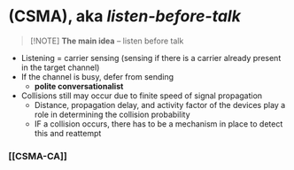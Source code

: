# (CSMA), aka _listen-before-talk_
> [!NOTE] **The main idea** – listen before talk
- Listening = carrier sensing (sensing if there is a carrier already present in the target channel)
- If the channel is busy, defer from sending
	- **polite conversationalist**
- Collisions still may occur due to finite speed of signal propagation
	- Distance, propagation delay, and activity factor of the devices play a role in determining the collision probability
	- IF a collision occurs, there has to be a mechanism in place to detect this and reattempt

### [[CSMA-CA]]
